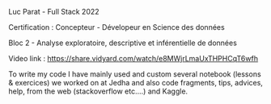 Luc Parat - Full Stack 2022

Certification : Concepteur - Dévelopeur en Science des données

Bloc 2 - Analyse exploratoire, descriptive et inférentielle de données

Video link : https://share.vidyard.com/watch/e8MWjrLmaUxTHPHCqT6wfh

To write my code I have mainly used and custom several notebook (lessons & exercices) we worked on at Jedha and also code fragments, tips, advices, help, from the web (stackoverflow etc....) and Kaggle.
